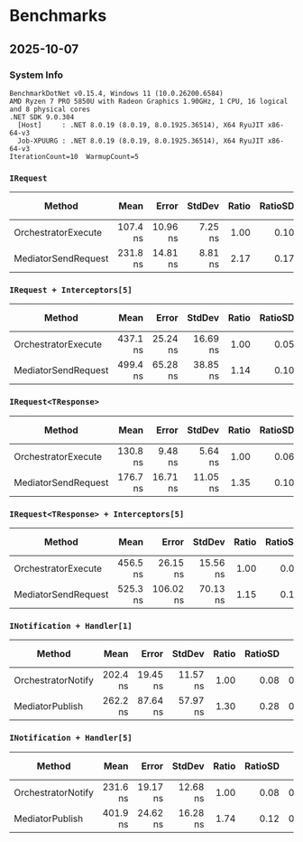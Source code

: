# Benchmarks

## 2025-10-07
### System Info
```
BenchmarkDotNet v0.15.4, Windows 11 (10.0.26200.6584)
AMD Ryzen 7 PRO 5850U with Radeon Graphics 1.90GHz, 1 CPU, 16 logical and 8 physical cores
.NET SDK 9.0.304
  [Host]     : .NET 8.0.19 (8.0.19, 8.0.1925.36514), X64 RyuJIT x86-64-v3
  Job-XPUURG : .NET 8.0.19 (8.0.19, 8.0.1925.36514), X64 RyuJIT x86-64-v3
IterationCount=10  WarmupCount=5  
```
### `IRequest`

| Method              | Mean     | Error    | StdDev  | Ratio | RatioSD | Gen0   | Allocated | Alloc Ratio |
|-------------------- |---------:|---------:|--------:|------:|--------:|-------:|----------:|------------:|
| OrchestratorExecute | 107.4 ns | 10.96 ns | 7.25 ns |  1.00 |    0.10 | 0.0324 |     272 B |        1.00 |
| MediatorSendRequest | 231.8 ns | 14.81 ns | 8.81 ns |  2.17 |    0.17 | 0.0324 |     272 B |        1.00 |

### `IRequest + Interceptors[5]`

| Method              | Mean     | Error    | StdDev   | Ratio | RatioSD | Gen0   | Allocated | Alloc Ratio |
|-------------------- |---------:|---------:|---------:|------:|--------:|-------:|----------:|------------:|
| OrchestratorExecute | 437.1 ns | 25.24 ns | 16.69 ns |  1.00 |    0.05 | 0.1240 |   1.02 KB |        1.00 |
| MediatorSendRequest | 499.4 ns | 65.28 ns | 38.85 ns |  1.14 |    0.10 | 0.1240 |   1.02 KB |        1.00 |

### `IRequest<TResponse>`

| Method              | Mean     | Error    | StdDev   | Ratio | RatioSD | Gen0   | Allocated | Alloc Ratio |
|-------------------- |---------:|---------:|---------:|------:|--------:|-------:|----------:|------------:|
| OrchestratorExecute | 130.8 ns |  9.48 ns |  5.64 ns |  1.00 |    0.06 | 0.0440 |     368 B |        1.00 |
| MediatorSendRequest | 176.7 ns | 16.71 ns | 11.05 ns |  1.35 |    0.10 | 0.0439 |     368 B |        1.00 |

### `IRequest<TResponse> + Interceptors[5]`

| Method              | Mean     | Error     | StdDev   | Ratio | RatioSD | Gen0   | Allocated | Alloc Ratio |
|-------------------- |---------:|----------:|---------:|------:|--------:|-------:|----------:|------------:|
| OrchestratorExecute | 456.5 ns |  26.15 ns | 15.56 ns |  1.00 |    0.05 | 0.1354 |   1.11 KB |        1.00 |
| MediatorSendRequest | 525.3 ns | 106.02 ns | 70.13 ns |  1.15 |    0.15 | 0.1354 |   1.11 KB |        1.00 |

### `INotification + Handler[1]`
| Method              | Mean     | Error    | StdDev   | Ratio | RatioSD | Gen0   | Allocated | Alloc Ratio |
|-------------------- |---------:|---------:|---------:|------:|--------:|-------:|----------:|------------:|
| OrchestratorNotify  | 202.4 ns | 19.45 ns | 11.57 ns |  1.00 |    0.08 | 0.0668 |     560 B |        1.00 |
| MediatorPublish     | 262.2 ns | 87.64 ns | 57.97 ns |  1.30 |    0.28 | 0.0381 |     320 B |        0.57 |

### `INotification + Handler[5]`
| Method              | Mean     | Error    | StdDev   | Ratio | RatioSD | Gen0   | Allocated | Alloc Ratio |
|-------------------- |---------:|---------:|---------:|------:|--------:|-------:|----------:|------------:|
| OrchestratorNotify  | 231.6 ns | 19.17 ns | 12.68 ns |  1.00 |    0.08 | 0.0811 |     680 B |        1.00 |
| MediatorPublish     | 401.9 ns | 24.62 ns | 16.28 ns |  1.74 |    0.12 | 0.1106 |     928 B |        1.36 |